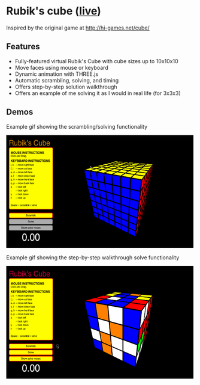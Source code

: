 # Rubik's cube ([live](http://scott-mck.github.io/rubiks_cube/))
Inspired by the original game at http://hi-games.net/cube/

## Features
* Fully-featured virtual Rubik's Cube with cube sizes up to 10x10x10
* Move faces using mouse or keyboard
* Dynamic animation with THREE.js
* Automatic scrambling, solving, and timing
* Offers step-by-step solution walkthrough
* Offers an example of me solving it as I would in real life (for 3x3x3)

## Demos
Example gif showing the scrambling/solving functionality

<img src="./demos/scramble.gif" width=500 height=300/>

Example gif showing the step-by-step walkthrough solve functionality

<img src="./demos/solve.gif" width=500 height=300/>
